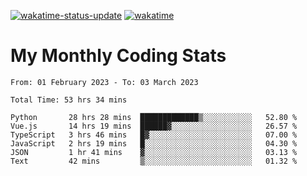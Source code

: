 [![wakatime-status-update](https://github.com/noopurphalak/noopurphalak/workflows/wakatime-status-update/badge.svg)](https://github.com/noopurphalak/noopurphalak/actions/workflows/main.yml)
[![wakatime](https://wakatime.com/badge/user/80ace140-ef40-4fdd-b8ed-f3be3d2e1aea.svg)](https://wakatime.com/@80ace140-ef40-4fdd-b8ed-f3be3d2e1aea)

# My Monthly Coding Stats

<!--START_SECTION:waka-->

```text
From: 01 February 2023 - To: 03 March 2023

Total Time: 53 hrs 34 mins

Python       28 hrs 28 mins  █████████████▒░░░░░░░░░░░   52.80 %
Vue.js       14 hrs 19 mins  ██████▓░░░░░░░░░░░░░░░░░░   26.57 %
TypeScript   3 hrs 46 mins   █▓░░░░░░░░░░░░░░░░░░░░░░░   07.00 %
JavaScript   2 hrs 19 mins   █░░░░░░░░░░░░░░░░░░░░░░░░   04.30 %
JSON         1 hr 41 mins    ▓░░░░░░░░░░░░░░░░░░░░░░░░   03.13 %
Text         42 mins         ▒░░░░░░░░░░░░░░░░░░░░░░░░   01.32 %
```

<!--END_SECTION:waka-->
